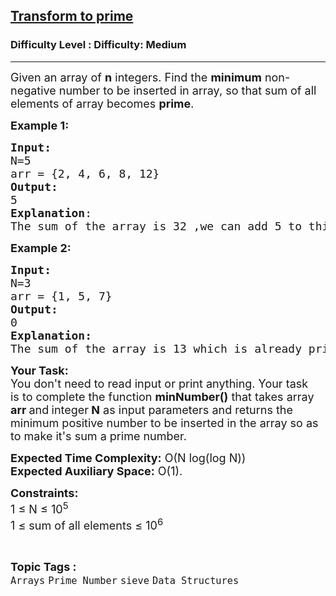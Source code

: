 <h2><a href="https://www.geeksforgeeks.org/problems/transform-to-prime4635/1?page=9&difficulty=Medium&status=unsolved,attempted&sortBy=accuracy">Transform to prime</a></h2><h3>Difficulty Level : Difficulty: Medium</h3><hr><div class="problems_problem_content__Xm_eO"><p><span style="font-size: 18px;">Given an array of <strong>n</strong> integers. Find the <strong>minimum</strong> non-negative number to be inserted in array, so that sum of all elements of array becomes <strong>prime</strong>.</span></p>
<p><span style="font-size: 18px;"><strong>Example 1:</strong></span></p>
<pre><span style="font-size: 18px;"><strong>Input:</strong>
N=5
arr = {2, 4, 6, 8, 12}
<strong>Output:</strong>  <br>5
<strong>Explanation</strong>: 
The sum of the array is 32 ,we can add 5 to this to make it 37 which is a prime number.</span>
</pre>
<p><span style="font-size: 18px;"><strong>Example 2:</strong></span></p>
<pre><span style="font-size: 18px;"><strong>Input:
</strong>N=3
arr = {1, 5, 7}
<strong>Output:</strong>  <br>0 
<strong>Explanation:</strong> 
The sum of the array is 13 which is already prime. </span>
</pre>
<p><span style="font-size: 18px;"><strong>Your Task:</strong><br>You don't need to read input or print anything.&nbsp;Your task is&nbsp;to complete the function <strong>minNumber()</strong> that takes array<strong> arr&nbsp;</strong>and<strong> </strong>integer<strong> N</strong> as input&nbsp;parameters and returns the minimum positive number to be inserted in the array so as to make it's sum a prime number.</span></p>
<p><span style="font-size: 18px;"><strong>Expected Time Complexity:</strong> O(N log(log N))<br><strong>Expected Auxiliary Space:</strong> O(1).</span></p>
<p><span style="font-size: 18px;"><strong>Constraints:</strong><br>1 ≤ N ≤ 10<sup>5</sup><br>1&nbsp;</span><span style="font-size: 18px;">≤ sum of all elements </span><span style="font-size: 18px;">≤ 10<sup>6</sup></span></p></div><br><p><span style=font-size:18px><strong>Topic Tags : </strong><br><code>Arrays</code>&nbsp;<code>Prime Number</code>&nbsp;<code>sieve</code>&nbsp;<code>Data Structures</code>&nbsp;